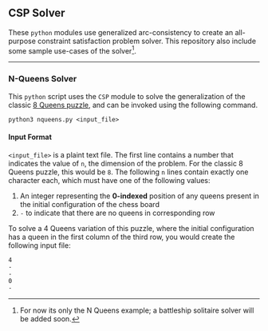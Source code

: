 ## CSP Solver

These `python` modules use generalized arc-consistency to create an all-purpose constraint satisfaction problem solver. This repository also include some sample use-cases of the solver[^1].

---

### N-Queens Solver

This `python` script uses the `CSP` module to solve the generalization of the classic [8 Queens puzzle](https://en.wikipedia.org/wiki/Eight_queens_puzzle), and can be invoked using the following command.

```
python3 nqueens.py <input_file>
```

#### Input Format

`<input_file>` is a plaint text file. The first line contains a number that indicates the value of `n`, the dimension of the problem. For the classic 8 Queens puzzle, this would be `8`. The following `n` lines contain exactly one character each, which must have one of the following values:

1. An integer representing the **0-indexed** position of any queens present in the initial configuration of the chess board
2. `-` to indicate that there are no queens in corresponding row

To solve a 4 Queens variation of this puzzle, where the initial configuration has a queen in the first column of the third row, you would create the following input file:

```
4
-
-
0
-
```

[^1]: For now its only the N Queens example; a battleship solitaire solver will be added soon.